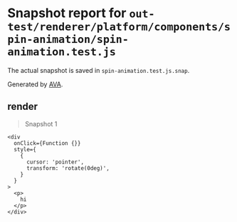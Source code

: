 # Snapshot report for `out-test/renderer/platform/components/spin-animation/spin-animation.test.js`

The actual snapshot is saved in `spin-animation.test.js.snap`.

Generated by [AVA](https://ava.li).

## render

> Snapshot 1

    <div
      onClick={Function {}}
      style={
        {
          cursor: 'pointer',
          transform: 'rotate(0deg)',
        }
      }
    >
      <p>
        hi
      </p>
    </div>
